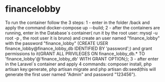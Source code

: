 # financelobby
To run the container follow the 3 steps:
1 - enter in the folder /back and apply the command docker-compose up --build;
2 - after the containers are running, enter in the Database´s container( run it by the root user: mysql -u root -p , the root user it is bruno) and create an user named "finance_lobby" with the password "finance_lobby" (CREATE USER finance_lobby@finance_lobby_db IDENTIFIED BY 'password';) and grant permissions to it(GRANT ALL PRIVILEGES ON finance_lobby_db.* TO 'finance_lobby'@'finance_lobby_db' WITH GRANT OPTION;);
3 - after enter in the Laravel´s container and apply 4 commands: composer install, php artisan key:generate, php artisan migrate and php artisan db:seed(this will generate the first user named "Admin" and password "123456").
